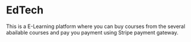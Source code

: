 # EdTech
This is a E-Learning platform where you can buy courses from the several abailable courses and pay you payment using Stripe payment gateway.
